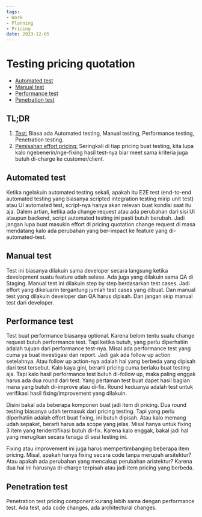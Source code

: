 ```yaml
---
tags:
- Work
- Planning
- Pricing
date: 2023-12-05
---
```


# Testing pricing quotation

- [Automated test](#automated-test)
- [Manual test](#manual-test)
- [Performance test](#performance-test)
- [Penetration test](#penetration-test)



## TL;DR

1. <ins>Test:</ins> Biasa ada Automated testing, Manual testing, Performance testing, Penetration testing.
2. <ins>Pemisahan effort pricing:</ins> Seringkali di tiap pricing buat testing, kita lupa kalo ngebenerin/nge-fixing hasil test-nya biar meet sama kriteria juga butuh di-charge ke customer/client.



## Automated test

Ketika ngelakuin automated testing sekali, apakah itu E2E test (end-to-end automated testing yang biasanya scripted integration testing mirip unit test) atau UI automated test, script-nya hanya akan relevan buat kondisi saat itu aja. Dalem artian, ketika ada change request atau ada perubahan dari sisi UI ataupun backend, script automated testing ini pasti butuh berubah. Jadi jangan lupa buat masukin effort di pricing quotation change request di masa mendatang kalo ada perubahan yang ber-impact ke feature yang di-automated-test.



## Manual test

Test ini biasanya dilakuin sama developer secara langsung ketika development suatu feature udah selese. Ada juga yang dilakuin sama QA di Staging. Manual test ini dilakuin step by step berdasarkan test cases. Jadi effort yang dikeluarin tergantung jumlah test cases yang dibuat. Dan manual test yang dilakuin developer dan QA harus dipisah. Dan jangan skip manual test dari developer.



## Performance test

Test buat performance biasanya optional. Karena belom tentu suatu change request butuh performance test. Tapi ketika butuh, yang perlu diperhatiin adalah tujuan dari performance test-nya. Misal ada performance test yang cuma ya buat investigasi dan report. Jadi gak ada follow up action setelahnya. Atau follow up action-nya adalah hal yang berbeda yang dipisah dari test tersebut. Kalo kaya gini, berarti pricing cuma berlaku buat testing aja. Tapi kalo hasil performance test butuh di-follow up, maka paling enggak harus ada dua round dari test. Yang pertaman test buat dapet hasil bagian mana yang butuh di-improve atau di-fix. Round keduanya adalah test untuk verifikasi hasil fixing/improvement yang dilakuin.

Disini bakal ada beberapa komponen buat jadi item di pricing. Dua round testing biasanya udah termasuk dari pricing testing. Tapi yang perlu diperhatiin adalah effort buat fixing, ini butuh dipisah. Atau kalo memang udah sepaket, berarti harus ada scope yang jelas. Misal hanya untuk fixing 3 item yang teridentifikasi butuh di-fix. Karena kalo enggak, bakal jadi hal yang merugikan secara tenaga di sesi testing ini.

Fixing atau improvement ini juga harus mempertimbanging beberapa item pricing. Misal, apakah hanya fixing secara code tanpa merupah arsitektur? Atau apakah ada perubahan yang mencakup perubahan aristektur? Karena dua hal ini harusnya di-charge terpisah atau jadi item pricing yang berbeda.



## Penetration test

Penetration test pricing component kurang lebih sama dengan performance test. Ada test, ada code changes, ada architectural changes.